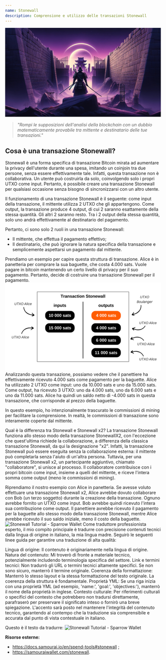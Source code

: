 ```yaml
---
name: Stonewall
description: Comprensione e utilizzo delle transazioni Stonewall
---
```

![cover stonewall](assets/cover.jpeg)

> *"Rompi le supposizioni dell'analisi della blockchain con un dubbio matematicamente provabile tra mittente e destinatario delle tue transazioni."*

## Cosa è una transazione Stonewall?
Stonewall è una forma specifica di transazione Bitcoin mirata ad aumentare la privacy dell'utente durante una spesa, imitando un coinjoin tra due persone, senza essere effettivamente tale. Infatti, questa transazione non è collaborativa. Un utente può costruirla da solo, coinvolgendo solo i propri UTXO come input. Pertanto, è possibile creare una transazione Stonewall per qualsiasi occasione senza bisogno di sincronizzarsi con un altro utente.

Il funzionamento di una transazione Stonewall è il seguente: come input della transazione, il mittente utilizza 2 UTXO che gli appartengono. Come output, la transazione produce 4 output, di cui 2 saranno esattamente della stessa quantità. Gli altri 2 saranno resto. Tra i 2 output della stessa quantità, solo uno andrà effettivamente al destinatario del pagamento.

Pertanto, ci sono solo 2 ruoli in una transazione Stonewall:
- Il mittente, che effettua il pagamento effettivo;
- Il destinatario, che può ignorare la natura specifica della transazione e semplicemente aspettarsi un pagamento dal mittente.

Prendiamo un esempio per capire questa struttura di transazione. Alice è in panetteria per comprare la sua baguette, che costa 4.000 sats. Vuole pagare in bitcoin mantenendo un certo livello di privacy per il suo pagamento. Pertanto, decide di costruire una transazione Stonewall per il pagamento.
![transaction stonewall bakery](assets/fr/1.png)
Analizzando questa transazione, possiamo vedere che il panettiere ha effettivamente ricevuto 4.000 sats come pagamento per la baguette. Alice ha utilizzato 2 UTXO come input: uno da 10.000 sats e uno da 15.000 sats. Come output, ha ricevuto 3 UTXO: uno da 4.000 sats, uno da 6.000 sats e uno da 11.000 sats. Alice ha quindi un saldo netto di -4.000 sats in questa transazione, che corrisponde al prezzo della baguette.

In questo esempio, ho intenzionalmente trascurato le commissioni di mining per facilitare la comprensione. In realtà, le commissioni di transazione sono interamente coperte dal mittente.

Qual è la differenza tra Stonewall e Stonewall x2?
La transazione Stonewall funziona allo stesso modo della transazione StonewallX2, con l'eccezione che quest'ultima richiede la collaborazione, a differenza della classica transazione Stonewall, da qui la designazione "x2". Infatti, la transazione Stonewall può essere eseguita senza la collaborazione esterna: il mittente può completarla senza l'aiuto di un'altra persona. Tuttavia, per una transazione Stonewall x2, un partecipante aggiuntivo, chiamato "collaboratore", si unisce al processo. Il collaboratore contribuisce con i propri bitcoin come input, insieme a quelli del mittente, e riceve l'intera somma come output (meno le commissioni di mining).

Riprendiamo il nostro esempio con Alice in panetteria. Se avesse voluto effettuare una transazione Stonewall x2, Alice avrebbe dovuto collaborare con Bob (un terzo soggetto) durante la creazione della transazione. Ognuno avrebbe fornito un UTXO come input. Bob avrebbe quindi ricevuto l'intera sua contribuzione come output. Il panettiere avrebbe ricevuto il pagamento per la baguette allo stesso modo della transazione Stonewall, mentre Alice avrebbe ricevuto il suo saldo iniziale, meno il costo della baguette.
![Stonewall Tutorial - Sparrow Wallet](https://youtu.be/mlRtZvWGuk0?si=e_lSKJLvybWUna1j)
Come traduttore professionista esperto, il mio compito principale è tradurre con precisione contenuti tecnici dalla lingua di origine in italiano, la mia lingua madre. Seguirò le seguenti linee guida per garantire una traduzione di alta qualità:

Lingua di origine: Il contenuto è originariamente nella lingua di origine.
Natura del contenuto: Mi troverò di fronte a materiale tecnico, potenzialmente includendo terminologia specifica del settore.
Link e termini tecnici: Non tradurrò gli URL o termini tecnici altamente specifici. Se non sono sicuro, manterrò il termine originale.
Coerenza della formattazione: Manterrò lo stesso layout e la stessa formattazione del testo originale. La coerenza della struttura è fondamentale.
Proprietà YML: Se una riga inizia con una proprietà YML (ad esempio, 'name:', 'goal:', 'objectives:'), manterrò il nome della proprietà in inglese.
Contesto culturale: Per riferimenti culturali o specifici del contesto che potrebbero non tradursi direttamente, parafraserò per preservare il significato inteso o fornirò una breve spiegazione.
L'accento sarà posto nel mantenere l'integrità del contenuto tecnico, garantendo al contempo che la traduzione sia comprensibile e accurata dal punto di vista contestuale in italiano.

Questo è il testo da tradurre:
![Stonewall Tutorial - Sparrow Wallet](https://youtu.be/su89ljkV_OI?si=1jNaSJGvECUYe6Or)

**Risorse esterne:**
- https://docs.samourai.io/en/spend-tools#stonewall ;
- https://samouraiwallet.com/stonewall.